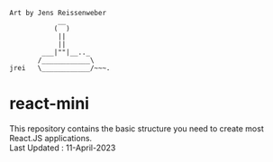 ```
Art by Jens Reissenweber
            __
           (  )
            ||
            ||
        ___|""|__.._
       /____________\
jrei   \____________/~~~.

```


# react-mini



This repository contains the basic structure you need to create most React.JS applications.  <br>
Last Updated : 11-April-2023
